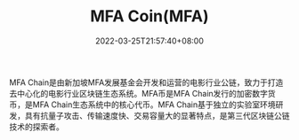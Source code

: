 ﻿---
weight: 
title: "MFA Coin(MFA)"
description: "MFA Chain是由新加坡MFA发展基金会开发和运营的电影行业公链，致力于打造去中心化的电影行业区块链生态系统"
date: 2022-03-25T21:57:40+08:00
lastmod: 2022-03-25T16:45:40+08:00
draft: false
authors: ["Metabd"]
featuredImage: "mfa-coinmfa.webp"
link: ""
tags: ["数字代币","MFA Coin(MFA)"]
categories: ["navigation"]
navigation: ["数字代币"]
lightgallery: true
toc: true
pinned: false
recommend: false
recommend1: false
---
MFA Chain是由新加坡MFA发展基金会开发和运营的电影行业公链，致力于打造去中心化的电影行业区块链生态系统。MFA币是MFA Chain发行的加密数字货币，是MFA Chain生态系统中的核心代币。MFA Chain基于独立的实验室环境研发，具有抗量子攻击、传输速度快、交易容量大的显著特点，是第三代区块链公链技术的探索者。
